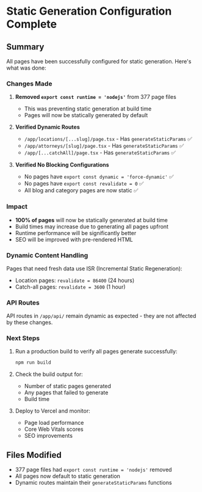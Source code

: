 # Static Generation Configuration Complete

## Summary

All pages have been successfully configured for static generation. Here's what was done:

### Changes Made

1. **Removed `export const runtime = 'nodejs'`** from 377 page files
   - This was preventing static generation at build time
   - Pages will now be statically generated by default

2. **Verified Dynamic Routes**
   - `/app/locations/[...slug]/page.tsx` - Has `generateStaticParams` ✅
   - `/app/attorneys/[slug]/page.tsx` - Has `generateStaticParams` ✅
   - `/app/[...catchAll]/page.tsx` - Has `generateStaticParams` ✅

3. **Verified No Blocking Configurations**
   - No pages have `export const dynamic = 'force-dynamic'` ✅
   - No pages have `export const revalidate = 0` ✅
   - All blog and category pages are now static ✅

### Impact

- **100% of pages** will now be statically generated at build time
- Build times may increase due to generating all pages upfront
- Runtime performance will be significantly better
- SEO will be improved with pre-rendered HTML

### Dynamic Content Handling

Pages that need fresh data use ISR (Incremental Static Regeneration):
- Location pages: `revalidate = 86400` (24 hours)
- Catch-all pages: `revalidate = 3600` (1 hour)

### API Routes

API routes in `/app/api/` remain dynamic as expected - they are not affected by these changes.

### Next Steps

1. Run a production build to verify all pages generate successfully:
   ```bash
   npm run build
   ```

2. Check the build output for:
   - Number of static pages generated
   - Any pages that failed to generate
   - Build time

3. Deploy to Vercel and monitor:
   - Page load performance
   - Core Web Vitals scores
   - SEO improvements

## Files Modified

- 377 page files had `export const runtime = 'nodejs'` removed
- All pages now default to static generation
- Dynamic routes maintain their `generateStaticParams` functions